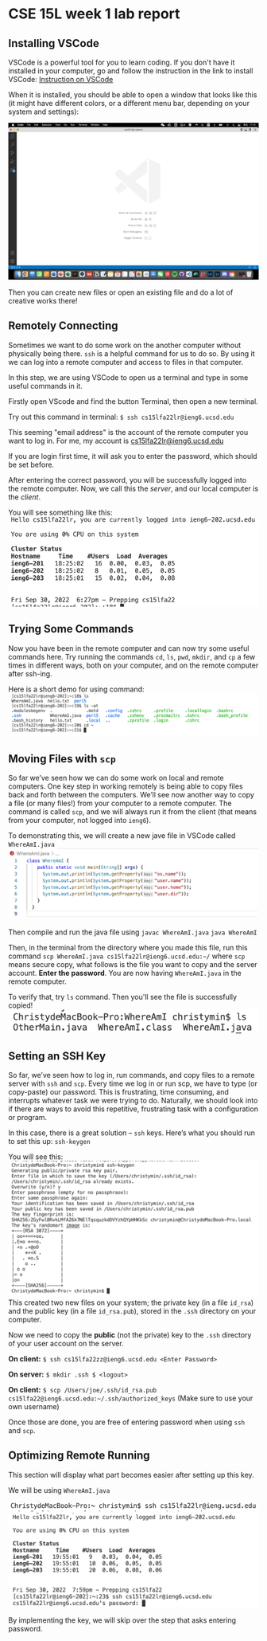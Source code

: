 # CSE 15L week 1 lab report

## Installing VSCode
VSCode is a powerful tool for you to learn coding. If you don't have it installed in your computer, go and follow the instruction in the link to install VSCode:
[Instruction on VSCode](https://code.visualstudio.com/)

When it is installed, you should be able to open a window that looks like this (it might have different colors, or a different menu bar, depending on your system and settings):

![image](https://github.com/YuxuanIsL/lab-report-week-1/blob/main/vscode%E6%89%93%E5%BC%80%E9%A1%B5%E9%9D%A2.png)

Then you can create new files or open an existing file and do a lot of creative works there!

## Remotely Connecting

Sometimes we want to do some work on the another computer without physically being there. 
`ssh` is a helpful command for us to do so. By using it we can log into a remote computer and access to files in that computer.

In this step, we are using VSCode to open us a terminal and type in some useful commands in it.

Firstly open VScode and find the button Terminal, then open a new terminal.

Try out this command in terminal: `$ ssh cs15lfa22lr@ieng6.ucsd.edu`

This seeming "email address" is the account of the remote computer you want to log in. For me, my account is cs15lfa22lr@ieng6.ucsd.edu

If you are login first time, it will ask you to enter the password, which should be set before.

After entering the correct password, you will be successfully logged into the remote computer. Now, we call this the *server*, and our local computer is the *client*. 

You will see something like this: ![image](https://github.com/YuxuanIsL/lab-report-week-1/blob/main/ssh%20%E9%A1%B5%E9%9D%A2.png)

## Trying Some Commands

Now you have been in the remote computer and can now try some useful commands here. Try running the commands `cd`, `ls`, `pwd`, `mkdir`, and `cp` a few times in different ways, both on your computer, and on the remote computer after ssh-ing. 

Here is a short demo for using command: ![image](https://github.com/YuxuanIsL/lab-report-week-1/blob/main/Try%20running%20some%20cmd%20.png)

## Moving Files with `scp`

So far we’ve seen how we can do some work on local and remote computers. One key step in working remotely is being able to copy files back and forth between the computers. We’ll see now another way to copy a file (or many files!) from your computer to a remote computer. The command is called `scp`, and we will always run it from the client (that means from your computer, not logged into `ieng6`). 

To demonstrating this, we will create a new jave file in VSCode called `WhereAmI.java`
![image](https://github.com/YuxuanIsL/lab-report-week-1/blob/main/where%20am%20i.png)

Then compile and run the java file using
`javac WhereAmI.java`
`java WhereAmI`

Then, in the terminal from the directory where you made this file, run this command 
`scp WhereAmI.java cs15lfa22lr@ieng6.ucsd.edu:~/`
where `scp` means secure copy, what follows is the file you want to copy and the server account. **Enter the password**. You are now having `WhereAmI.java` in the remote computer. 

To verify that, try `ls` command. Then you'll see the file is successfully copied! 
![image](https://github.com/YuxuanIsL/lab-report-week-1/blob/main/ls.png)

## Setting an SSH Key

So far, we’ve seen how to log in, run commands, and copy files to a remote server with `ssh` and `scp`. Every time we log in or run scp, we have to type (or copy-paste) our password. This is frustrating, time consuming, and interrupts whatever task we were trying to do. Naturally, we should look into if there are ways to avoid this repetitive, frustrating task with a configuration or program.

In this case, there is a great solution – `ssh` keys. Here’s what you should run to set this up:
`ssh-keygen`

You will see this:
![image](https://github.com/YuxuanIsL/lab-report-week-1/blob/main/ssh.png)
This created two new files on your system; the private key (in a file `id_rsa`) and the public key (in a file `id_rsa.pub`), stored in the `.ssh` directory on your computer.

Now we need to copy the **public** (not the private) key to the `.ssh` directory of your user account on the server.

**On client:**
`$ ssh cs15lfa22zz@ieng6.ucsd.edu
<Enter Password>`

**On server:**
`$ mkdir .ssh
$ <logout>`

**On client:**
`$ scp /Users/joe/.ssh/id_rsa.pub cs15lfa22@ieng6.ucsd.edu:~/.ssh/authorized_keys`
(Make sure to use your own username)

Once those are done, you are free of entering password when using `ssh` and `scp`.

## Optimizing Remote Running

This section will display what part becomes easier after setting up this key.

We will be using `WhereAmI.java`

![image](https://github.com/YuxuanIsL/lab-report-week-1/blob/main/demo.png)
![image](https://github.com/YuxuanIsL/lab-report-week-1/blob/main/demo%5C.png)

By implementing the key, we will skip over the step that asks entering password.
